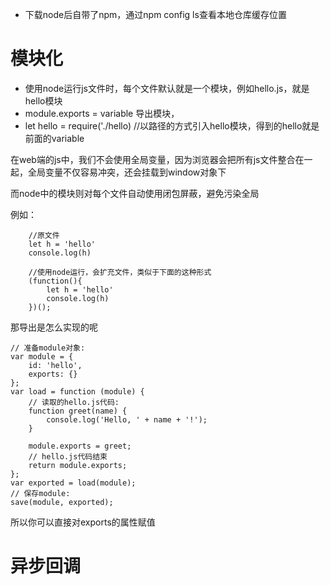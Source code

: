 - 下载node后自带了npm，通过npm config ls查看本地仓库缓存位置

# 模块化
- 使用node运行js文件时，每个文件默认就是一个模块，例如hello.js，就是hello模块
- module.exports = variable 导出模块，
- let hello = require('./hello) //以路径的方式引入hello模块，得到的hello就是前面的variable

在web端的js中，我们不会使用全局变量，因为浏览器会把所有js文件整合在一起，全局变量不仅容易冲突，还会挂载到window对象下

而node中的模块则对每个文件自动使用闭包屏蔽，避免污染全局

例如：

```
    //原文件
    let h = 'hello'
    console.log(h)

    //使用node运行，会扩充文件，类似于下面的这种形式
    (function(){
        let h = 'hello'
        console.log(h)
    })();
```

那导出是怎么实现的呢

```
// 准备module对象:
var module = {
    id: 'hello',
    exports: {}
};
var load = function (module) {
    // 读取的hello.js代码:
    function greet(name) {
        console.log('Hello, ' + name + '!');
    }

    module.exports = greet;
    // hello.js代码结束
    return module.exports;
};
var exported = load(module);
// 保存module:
save(module, exported);

```

所以你可以直接对exports的属性赋值

# 异步回调